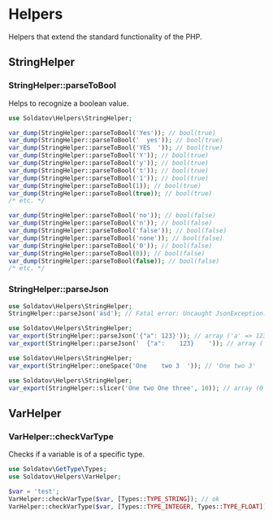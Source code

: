 # Helpers

Helpers that extend the standard functionality of the PHP.

## StringHelper

### StringHelper::parseToBool

Helps to recognize a boolean value.

```php
use Soldatov\Helpers\StringHelper;

var_dump(StringHelper::parseToBool('Yes')); // bool(true)
var_dump(StringHelper::parseToBool('  yes')); // bool(true)
var_dump(StringHelper::parseToBool('YES  ')); // bool(true)
var_dump(StringHelper::parseToBool('Y')); // bool(true)
var_dump(StringHelper::parseToBool('y')); // bool(true)
var_dump(StringHelper::parseToBool('t')); // bool(true)
var_dump(StringHelper::parseToBool('1')); // bool(true)
var_dump(StringHelper::parseToBool(1)); // bool(true)
var_dump(StringHelper::parseToBool(true)); // bool(true)
/* etc. */

var_dump(StringHelper::parseToBool('no')); // bool(false)
var_dump(StringHelper::parseToBool('n')); // bool(false)
var_dump(StringHelper::parseToBool('false')); // bool(false)
var_dump(StringHelper::parseToBool('none')); // bool(false)
var_dump(StringHelper::parseToBool('0')); // bool(false)
var_dump(StringHelper::parseToBool(0)); // bool(false)
var_dump(StringHelper::parseToBool(false)); // bool(false)
/* etc. */
```

### StringHelper::parseJson

```php
use Soldatov\Helpers\StringHelper;
StringHelper::parseJson('asd'); // Fatal error: Uncaught JsonException: Syntax error in ...
```

```php
use Soldatov\Helpers\StringHelper;
var_export(StringHelper::parseJson('{"a": 123}')); // array ('a' => 123,)
var_export(StringHelper::parseJson('  {"a":    123}    ')); // array ('a' => 123,)
```

```php
use Soldatov\Helpers\StringHelper;
var_export(StringHelper::oneSpace('One    two 3  ')); // 'One two 3'
```

```php
use Soldatov\Helpers\StringHelper;
var_export(StringHelper::slicer('One two One three', 10)); // array (0 => 'One two', 1 => 'One three')
```

## VarHelper

### VarHelper::checkVarType

Checks if a variable is of a specific type.

```php
use Soldatov\GetType\Types;
use Soldatov\Helpers\VarHelper;

$var = 'test';
VarHelper::checkVarType($var, [Types::TYPE_STRING]); // ok
VarHelper::checkVarType($var, [Types::TYPE_INTEGER, Types::TYPE_FLOAT]); // BadVarTypeException
```
